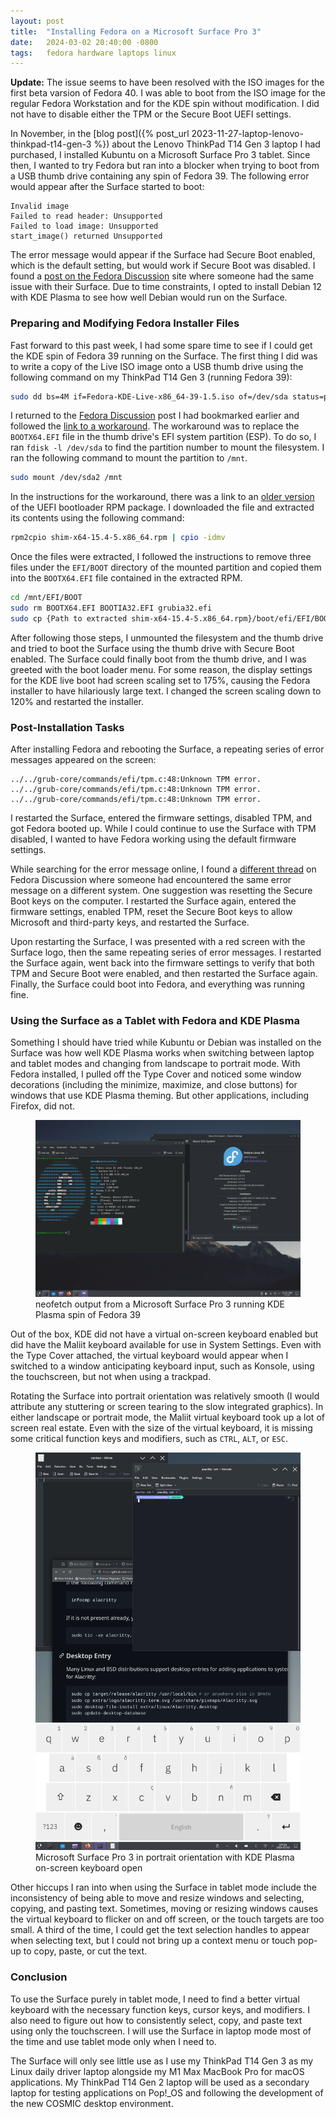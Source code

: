 ```yaml
---
layout: post
title:  "Installing Fedora on a Microsoft Surface Pro 3"
date:   2024-03-02 20:40:00 -0800
tags:   fedora hardware laptops linux
---
```


**Update:** The issue seems to have been resolved with the ISO images for the first beta varsion of Fedora 40. I was able to boot from the ISO image for the regular Fedora Workstation and for the KDE spin without modification. I did not have to disable either the TPM or the Secure Boot UEFI settings.

In November, in the [blog post]({% post_url 2023-11-27-laptop-lenovo-thinkpad-t14-gen-3 %}) about the Lenovo ThinkPad T14 Gen 3 laptop I had purchased, I installed Kubuntu on a Microsoft Surface Pro 3 tablet. Since then, I wanted to try Fedora but ran into a blocker when trying to boot from a USB thumb drive containing any spin of Fedora 39. The following error would appear after the Surface started to boot:

```text
Invalid image
Failed to read header: Unsupported
Failed to load image: Unsupported
start_image() returned Unsupported
```

The error message would appear if the Surface had Secure Boot enabled, which is the default setting, but would work if Secure Boot was disabled.<!--more--> I found a [post on the Fedora Discussion](https://discussion.fedoraproject.org/t/bug-cant-boot-on-microsoft-surface-devices/93612) site where someone had the same issue with their Surface. Due to time constraints, I opted to install Debian 12 with KDE Plasma to see how well Debian would run on the Surface.

### Preparing and Modifying Fedora Installer Files

Fast forward to this past week, I had some spare time to see if I could get the KDE spin of Fedora 39 running on the Surface. The first thing I did was to write a copy of the Live ISO image onto a USB thumb drive using the following command on my ThinkPad T14 Gen 3 (running Fedora 39):

```bash
sudo dd bs=4M if=Fedora-KDE-Live-x86_64-39-1.5.iso of=/dev/sda status=progress oflag=sync
```

I returned to the [Fedora Discussion](https://discussion.fedoraproject.org/) post I had bookmarked earlier and followed the [link to a workaround](https://discussion.fedoraproject.org/t/install-media-dont-boot-in-uefi-mode-on-certain-motherboards/71376). The workaround was to replace the `BOOTX64.EFI` file in the thumb drive's EFI system partition (ESP). To do so, I ran `fdisk -l /dev/sda` to find the partition number to mount the filesystem. I ran the following command to mount the partition to `/mnt`.

```bash
sudo mount /dev/sda2 /mnt
```

In the instructions for the workaround, there was a link to an [older version](https://archives.fedoraproject.org/pub/archive/fedora/linux/releases/36/Everything/x86_64/os/Packages/s/shim-x64-15.4-5.x86_64.rpm) of the UEFI bootloader RPM package. I downloaded the file and extracted its contents using the following command:

```bash
rpm2cpio shim-x64-15.4-5.x86_64.rpm | cpio -idmv 
```

Once the files were extracted, I followed the instructions to remove three files under the `EFI/BOOT` directory of the mounted partition and copied them into the `BOOTX64.EFI` file contained in the extracted RPM.

```bash
cd /mnt/EFI/BOOT
sudo rm BOOTX64.EFI BOOTIA32.EFI grubia32.efi
sudo cp {Path to extracted shim-x64-15.4-5.x86_64.rpm}/boot/efi/EFI/BOOT/BOOTX64.EFI BOOTX64.EFI
```

After following those steps, I unmounted the filesystem and the thumb drive and tried to boot the Surface using the thumb drive with Secure Boot enabled. The Surface could finally boot from the thumb drive, and I was greeted with the boot loader menu. For some reason, the display settings for the KDE live boot had screen scaling set to 175%, causing the Fedora installer to have hilariously large text. I changed the screen scaling down to 120% and restarted the installer.

### Post-Installation Tasks

After installing Fedora and rebooting the Surface, a repeating series of error messages appeared on the screen:

```text
../../grub-core/commands/efi/tpm.c:48:Unknown TPM error.
../../grub-core/commands/efi/tpm.c:48:Unknown TPM error.
../../grub-core/commands/efi/tpm.c:48:Unknown TPM error.
```

I restarted the Surface, entered the firmware settings, disabled TPM, and got Fedora booted up. While I could continue to use the Surface with TPM disabled, I wanted to have Fedora working using the default firmware settings.

While searching for the error message online, I found a [different thread](https://discussion.fedoraproject.org/t/gnome-software-update-boot-error-grub-core-commands-efi-tmp-c-unknown-tpm-error/75009) on Fedora Discussion where someone had encountered the same error message on a different system. One suggestion was resetting the Secure Boot keys on the computer. I restarted the Surface again, entered the firmware settings, enabled TPM, reset the Secure Boot keys to allow Microsoft and third-party keys, and restarted the Surface.

Upon restarting the Surface, I was presented with a red screen with the Surface logo, then the same repeating series of error messages. I restarted the Surface again, went back into the firmware settings to verify that both TPM and Secure Boot were enabled, and then restarted the Surface again. Finally, the Surface could boot into Fedora, and everything was running fine.

### Using the Surface as a Tablet with Fedora and KDE Plasma

Something I should have tried while Kubuntu or Debian was installed on the Surface was how well KDE Plasma works when switching between laptop and tablet modes and changing from landscape to portrait mode. With Fedora installed, I pulled off the Type Cover and noticed some window decorations (including the minimize, maximize, and close buttons) for windows that use KDE Plasma theming. But other applications, including Firefox, did not.

<figure class="figure w-100">
    <a target="_blank" href="/assets/images/surface/surface-pro-3-fedora-kde-spin.png">
    <img src="/assets/images/surface/surface-pro-3-fedora-kde-spin.png" class="img-fluid border" alt="neofetch system information output in a terminal window">
    </a>
    <figcaption class="figure-caption text-center">
        neofetch output from a Microsoft Surface Pro 3 running KDE Plasma spin of Fedora 39
    </figcaption>
</figure>

Out of the box, KDE did not have a virtual on-screen keyboard enabled but did have the Maliit keyboard available for use in System Settings. Even with the Type Cover attached, the virtual keyboard would appear when I switched to a window anticipating keyboard input, such as Konsole, using the touchscreen, but not when using a trackpad.

Rotating the Surface into portrait orientation was relatively smooth (I would attribute any stuttering or screen tearing to the slow integrated graphics). In either landscape or portrait mode, the Maliit virtual keyboard took up a lot of screen real estate. Even with the size of the virtual keyboard, it is missing some critical function keys and modifiers, such as `CTRL`, `ALT`, or `ESC`.

<figure class="figure w-100">
    <a target="_blank" href="/assets/images/surface/surface-pro-3-fedora-tablet-mode.png">
    <img src="/assets/images/surface/surface-pro-3-fedora-tablet-mode.png" class="img-fluid border" alt="KDE Plasma with screen in portrait orientation and on-screen keyboard">
    </a>
    <figcaption class="figure-caption text-center">
        Microsoft Surface Pro 3 in portrait orientation with KDE Plasma on-screen keyboard open
    </figcaption>
</figure>

Other hiccups I ran into when using the Surface in tablet mode include the inconsistency of being able to move and resize windows and selecting, copying, and pasting text. Sometimes, moving or resizing windows causes the virtual keyboard to flicker on and off screen, or the touch targets are too small. A third of the time, I could get the text selection handles to appear when selecting text, but I could not bring up a context menu or touch pop-up to copy, paste, or cut the text.

### Conclusion

To use the Surface purely in tablet mode, I need to find a better virtual keyboard with the necessary function keys, cursor keys, and modifiers. I also need to figure out how to consistently select, copy, and paste text using only the touchscreen. I will use the Surface in laptop mode most of the time and use tablet mode only when I need to.

The Surface will only see little use as I use my ThinkPad T14 Gen 3 as my Linux daily driver laptop alongside my M1 Max MacBook Pro for macOS applications. My ThinkPad T14 Gen 2 laptop will be used as a secondary laptop for testing applications on Pop!_OS and following the development of the new COSMIC desktop environment.
